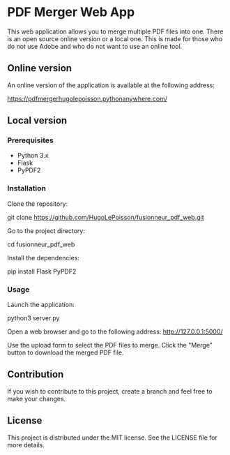 # PDF Merger Web App
This web application allows you to merge multiple PDF files into one.
There is an open source online version or a local one.
This is made for those who do not use Adobe and who do not want to use an online tool.

## Online version
An online version of the application is available at the following address:

https://pdfmergerhugolepoisson.pythonanywhere.com/

## Local version

### Prerequisites
* Python 3.x
* Flask
* PyPDF2

### Installation

Clone the repository:

git clone https://github.com/HugoLePoisson/fusionneur_pdf_web.git

Go to the project directory:

cd fusionneur_pdf_web

Install the dependencies:

pip install Flask PyPDF2

### Usage

Launch the application:

python3 server.py

Open a web browser and go to the following address:
http://127.0.0.1:5000/

Use the upload form to select the PDF files to merge.
Click the "Merge" button to download the merged PDF file.

## Contribution

If you wish to contribute to this project, create a branch and feel free to make your changes.

## License

This project is distributed under the MIT license. See the LICENSE file for more details.

